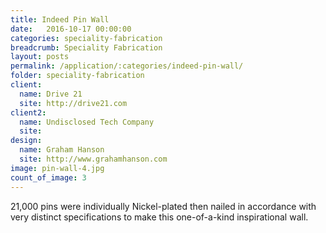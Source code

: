 ```yaml
---
title: Indeed Pin Wall
date:   2016-10-17 00:00:00
categories: speciality-fabrication
breadcrumb: Speciality Fabrication
layout: posts
permalink: /application/:categories/indeed-pin-wall/
folder: speciality-fabrication
client:
  name: Drive 21
  site: http://drive21.com
client2:
  name: Undisclosed Tech Company
  site: 
design: 
  name: Graham Hanson
  site: http://www.grahamhanson.com
image: pin-wall-4.jpg
count_of_image: 3
---
```

<div class="col-xs-12 col-sm-12 col-md-12 col-lg-12">
  <div class="fotorama application-item__slider" data-nav="thumbs" data-thumbheight="109" border-width="3" data-maxheight="500">
    <a {{ href | img : "fotorama/pin-wall-4.jpg" }}></a>
    <a {{ href | img : "fotorama/pin-wall-2.jpg" }}></a>
    <a {{ href | img : "fotorama/pin-wall-3.jpg" }}></a>
  </div>
  <div class="visible-xs application-item__icon-slider">
      <i class="icon-swipe"></i>
    </div>
<p class="application-item__content application-item__content--bottom">
    21,000 pins were individually Nickel-plated then nailed in accordance with very distinct specifications to make this one-of-a-kind inspirational wall.
  </p>
</div>
